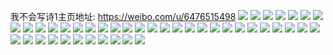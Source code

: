 我不会写诗1主页地址: https://weibo.com/u/6476515498 
![](https://wx4.sinaimg.cn/mw2000/0074iNxoly1h8x74ao081j30u0140121.jpg) 
![](https://wx4.sinaimg.cn/mw2000/0074iNxoly1h8x74bgipmj30u10u0afk.jpg) 
![](https://wx4.sinaimg.cn/mw2000/0074iNxoly1h8x74b33buj30u0140jy0.jpg) 
![](https://wx4.sinaimg.cn/mw2000/0074iNxoly1h8w4h4gi3sj30u00u07am.jpg) 
![](https://wx4.sinaimg.cn/mw2000/0074iNxogy1h8uhmok1ytj30u01g7ain.jpg) 
![](https://wx4.sinaimg.cn/mw2000/0074iNxogy1h8uhk4l2h0j30u00u042s.jpg) 
![](https://wx4.sinaimg.cn/mw2000/0074iNxogy1h8t6z7ka4wj30hr0dagnq.jpg) 
![](https://wx4.sinaimg.cn/mw2000/0074iNxogy1h8t5yhpe27j30u10u0q71.jpg) 
![](https://wx4.sinaimg.cn/mw2000/0074iNxoly1h8ptcuxyavj30u01404am.jpg) 
![](https://wx4.sinaimg.cn/mw2000/0074iNxogy1h8ofvdgwcjj30u00u0tfv.jpg) 
![](https://wx4.sinaimg.cn/mw2000/0074iNxogy1h8ofvdz8xqj30u10u0k3l.jpg) 
![](https://wx4.sinaimg.cn/mw2000/0074iNxogy1h8og052qpsj30u00u0tk4.jpg) 
![](https://wx4.sinaimg.cn/mw2000/0074iNxogy1h8ofigy9l8j30u00u0tci.jpg) 
![](https://wx4.sinaimg.cn/mw2000/0074iNxogy1h8ofigl5h1j30u01g7ain.jpg) 
![](https://wx4.sinaimg.cn/mw2000/0074iNxogy1h8k0xykrjfj30u01407m8.jpg) 
![](https://wx4.sinaimg.cn/mw2000/0074iNxogy1h8k0xxgj4zj30u10u0jxv.jpg) 
![](https://wx4.sinaimg.cn/mw2000/0074iNxogy1h8k0xyypjvj30u00u0gtz.jpg) 
![](https://wx4.sinaimg.cn/mw2000/0074iNxogy1h8ju8ez4e7j30u0140k4c.jpg) 
![](https://wx4.sinaimg.cn/mw2000/0074iNxogy1h8jkn0f7c1j30u0140n93.jpg) 
![](https://wx4.sinaimg.cn/mw2000/0074iNxogy1h8jkmygd57j30u0140dp0.jpg) 
![](https://wx4.sinaimg.cn/mw2000/0074iNxogy1h8jkn14ftjj30u0141gsh.jpg) 
![](https://wx4.sinaimg.cn/mw2000/0074iNxogy1h8jkmzu36lj30u10u042c.jpg) 
![](https://wx4.sinaimg.cn/mw2000/0074iNxogy1h8jkn0rcddj30u01heafi.jpg) 
![](https://wx4.sinaimg.cn/mw2000/0074iNxogy1h8jkmzbwt8j30u00u0446.jpg) 
![](https://wx4.sinaimg.cn/mw2000/0074iNxoly1h8cg71hleij30u01syaic.jpg) 
![](https://wx4.sinaimg.cn/mw2000/0074iNxogy1h8byms364nj30u01sy7bs.jpg) 
![](https://wx4.sinaimg.cn/mw2000/0074iNxogy1h85zorshz6j30u0140gtp.jpg) 
![](https://wx4.sinaimg.cn/mw2000/0074iNxogy1h85xevhqtsj30u0140dso.jpg) 
![](https://wx4.sinaimg.cn/mw2000/0074iNxogy1h85xexpui7j30u0140qch.jpg) 
![](https://wx4.sinaimg.cn/mw2000/0074iNxogy1h85xg9vk5xj30u10u044m.jpg) 
![](https://wx4.sinaimg.cn/mw2000/0074iNxogy1h85xgar0s5j30u00u0wlc.jpg) 
![](https://wx4.sinaimg.cn/mw2000/0074iNxogy1h85xix48gaj31400u07i9.jpg) 
![](https://wx4.sinaimg.cn/mw2000/0074iNxogy1h839wwe8rhj30u0140tgp.jpg) 
![](https://wx4.sinaimg.cn/mw2000/0074iNxogy1h839xsx0gej31sy0u010z.jpg) 
![](https://wx4.sinaimg.cn/mw2000/0074iNxogy1h839wva25uj30u00yqdrp.jpg) 
![](https://wx4.sinaimg.cn/mw2000/0074iNxogy1h82awfa5hsj30u10u0wju.jpg) 
![](https://wx4.sinaimg.cn/mw2000/0074iNxogy1h7ytop3irej314u0u046b.jpg) 
![](https://wx4.sinaimg.cn/mw2000/0074iNxogy1h70e16esonj314p0u0jze.jpg) 
![](https://wx4.sinaimg.cn/mw2000/0074iNxogy1h6wxb339sjj30wi0ia770.jpg) 
![](https://wx4.sinaimg.cn/mw2000/0074iNxoly1h6m0zndl5jj30u0140teq.jpg) 
![](https://wx4.sinaimg.cn/mw2000/0074iNxoly1h5c0vnvxkwj30u00u0tcw.jpg) 
![](https://wx4.sinaimg.cn/mw2000/0074iNxoly1h5c0vndufjj30u01sy0yc.jpg) 
![](https://wx4.sinaimg.cn/mw2000/0074iNxoly1h5c0vo3nwqj30u0140n52.jpg) 
